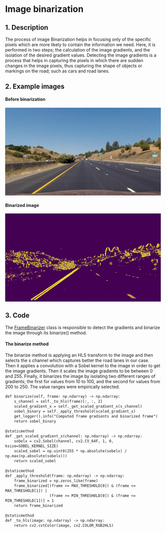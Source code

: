 # Image binarization

## 1. Description

The process of image Binarization helps in focusing only of the specific pixels which
are more likely to contain the information we need. Here, it is performed in two steps; 
the calculation of the image gradients, and the isolation of the desired gradient values.
Detecting the image gradients is a process that helps in capturing the pixels in which there
are sudden changes in the image pixels, thus capturing the shape of objects or markings on the road;
such as cars and road lanes.

## 2. Example images

#### Before binarization

![Binarized image](../output_images/undistorted_image.jpg)

#### Binarized image

![Binarized image](../output_images/binarized_image.jpg)


## 3. Code

The [FrameBinarizer](../src/domain/frame_binarizer.py) class is responsible to detect the gradients and binarize the
image through its binarize() method.

#### The binarize method

The binarize method is applying an HLS transform to the image and then selects the s channel which
captures better the road lanes in our case. Then it applies a convolution with a Sobel kernel to the image
in order to get the image gradients. Then it scales the image gradients to be between 0 and 255. 
Finally, it binarizes the image by isolating two different ranges of gradients; the first for values from 10 to 100, 
and the second for values from 200 to 250. The value ranges were empirically selected.

    def binarize(self, frame: np.ndarray) -> np.ndarray:
        s_channel = self._to_hls(frame)[:, :, 2]
        scaled_gradient_x = self._get_scaled_gradient_x(s_channel)
        sobel_binary = self._apply_threshold(scaled_gradient_x)
        get_logger().info("Computed frame gradients and binarized frame")
        return sobel_binary

    @staticmethod
    def _get_scaled_gradient_x(channel: np.ndarray) -> np.ndarray:
        sobelx = cv2.Sobel(channel, cv2.CV_64F, 1, 0, ksize=SOBEL_KERNEL_SIZE)
        scaled_sobel = np.uint8(255 * np.absolute(sobelx) / np.max(np.absolute(sobelx)))
        return scaled_sobel

    @staticmethod
    def _apply_threshold(frame: np.ndarray) -> np.ndarray:
        frame_binarized = np.zeros_like(frame)
        frame_binarized[(frame >= MAX_THRESHOLD[0]) & (frame <= MAX_THRESHOLD[1]) |
                        (frame >= MIN_THRESHOLD[0]) & (frame <= MIN_THRESHOLD[1])] = 1
        return frame_binarized

    @staticmethod
    def _to_hls(image: np.ndarray) -> np.ndarray:
        return cv2.cvtColor(image, cv2.COLOR_RGB2HLS)
